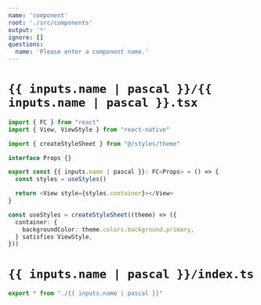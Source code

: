 ```yaml
---
name: 'component'
root: './src/components'
output: '*'
ignore: []
questions:
  name: 'Please enter a component name.'
---
```


# `{{ inputs.name | pascal }}/{{ inputs.name | pascal }}.tsx`

```typescript
import { FC } from "react"
import { View, ViewStyle } from "react-native"

import { createStyleSheet } from "@/styles/theme"

interface Props {}

export const {{ inputs.name | pascal }}: FC<Props> = () => {
  const styles = useStyles()

  return <View style={styles.container}></View>
}

const useStyles = createStyleSheet((theme) => ({
  container: {
    backgroundColor: theme.colors.background.primary,
  } satisfies ViewStyle,
}))

```

# `{{ inputs.name | pascal }}/index.ts`

```typescript
export * from "./{{ inputs.name | pascal }}"

```
